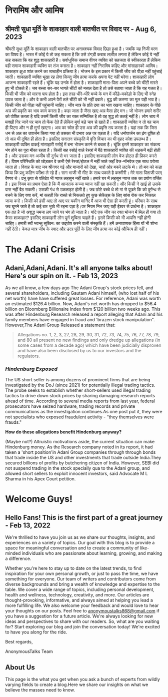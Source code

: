 <script async src="https://pagead2.googlesyndication.com/pagead/js/adsbygoogle.js?client=ca-pub-6593362288424158"
     crossorigin="anonymous"></script>
  <!-- Google tag (gtag.js) -->
<script async src="https://www.googletagmanager.com/gtag/js?id=G-MZMCBZEKNZ"></script>
<script>
  window.dataLayer = window.dataLayer || [];
  function gtag(){dataLayer.push(arguments);}
  gtag('js', new Date());
  gtag('config', 'G-MZMCBZEKNZ');
</script>
    
   
# निरामिष और आमिष
## श्रीमती सुधा मूर्ति के शाकाहार वाली बातचीत पर विवाद पर - Aug 6, 2023
    
श्रीमती सुधा मूर्ति के शाकाहार वाली बातचीत पर अनावश्यक विवाद छिड़ा हुआ है। जबकि यह निजी वरण का विषय है।
भारत में कोई ये तो कह सकता है कि उसे टंगड़ी कबाब लज़ीज़ लगता है लेकिन कोई ये नहीं कह सकता कि वह शुद्ध शाकाहारी है। 
सर्वाधुनिक समाज वीगन व्यक्ति को सहजता से स्वीकारता हैं लेकिन वही समाज शाकाहारी व्यक्ति पर तंज कसता है। 
शाकाहार नहीं निरामिष कहिए और मांसाहारको आमिष।
शाकाहार क्षुधा शांत करने का व्यथाहीन प्रक्रिया है। भोजन के इस प्रकार में किसी जीव को पीड़ा नहीं पहुंचाई जाती। शाकाहारी व्यक्ति भूखा रह लेगा किन्तु जीव हत्या करके 
अपना पेट नहीं भरेगा। 
शाकाहारी लोग आजन्म शाकाहारी रहते हैं। चूंकि यह उनके  में होता है। शाकाहारी माता-पिता अपने बच्चे को चींटी मारते हुए भी टोकते हैं। 
जब बच्चा सर-सर भागते चींटों को मसल देता है तो उसे बताया जाता है कि यह गलत है। किसी भी जीव को मारना पाप होता है।
इस तरह धीरे-धीरे बच्चे के मन में कीड़े-मकोड़ो के लिए भी स्नेह उपज जाता है। और वे कभी अपने पैरों तले चींटी को भी नहीं दबाते। बुद्ध की करुणा का मूल यही भाव है।किसी जीव को पीड़ा नहीं पहुंचानी चाहिए। जीव मात्र के प्रति दया का भाव रखना चाहिए।
शाकाहार के पीछे अन्न की प्रकृति का भाव काम करता है। कहा जाता है जैसा खाए अन्न वैसा होए मन। 
जो भोजन हमारे शरीर को पोषित करता है यदि उसमें किसी जीव का रक्त सम्मिलित है तो वह शुद्ध तो कतई नहीं है। 
लोग चाय में मक्खी गिर जाने पर चाय तो फेंक देते हैं लेकिन मुर्गा बड़े चाव से खाते हैं।‌ 
शाकाहारी व्यक्ति न तो वह चाय ही पिएगा और न ही मुर्गा खाएगा। अन्न का स्रोत ही उस अन्न की प्रवृत्ति तय करता है। 
यहां तक कि जिस धन से अन्न का उपार्जन किया गया हो उसका भी प्रभाव अन्न पर पड़ता है। यदि धनोपार्जन का ढ़ंग दूषित हो तो अन्न भी दूषित ही होता है। 
इसलिए सनातन संस्कृति में वृत्ति विचार का भी वृहद कोश उपलब्ध है। 
शाकाहारी व्यक्ति वाकई मांसाहारी रसोई में बना भोजन करने से बचता है। 
चूंकि इसमें शाकाहार का संकल्प भंग होने का पूरा मौका रहता है। किसी सह रसोई वाले रेस्त्रां में बैठे शाकाहारी व्यक्ति की धड़कनें बढ़ी होती है। 
और उसका मन अजीब सी दुर्गंध से भर जाता है। इसलिए शाकाहारी लोग वेज होटल ही प्रिफर करते हैं। 
विषम परिस्थिति को छोड़कर वे कभी ऐसे रेस्त्रां/होटल में नहीं जाते जहाँ वेज-नॉनवेज एक साथ परोसा जाता हो। 
विवाह के बाद जब श्रीनगर गई और बाजारों को देखा, चारों ओर बकरे लटके थे। 
तो मन को कड़ा किया कि प्रभु कठिन परीक्षा ले रहे हैं। साग भाजी भी मीट के साथ पकाते है कश्मीरी।
मेरे माता पिताजी परम् वैष्णव थे। प्रभु कृपा से पतिदेव भी प्याज लहसुन नहीं खाते। हमारे घर में लहसुन प्याज तक का प्रयोग वर्जित है। 
इस नियम का प्रभाव ऐसा है कि मैं आजतक कच्चा प्याज नहीं खा सकती। 
और किसी ने खाई हो उसके पास नहीं बैठ सकती। उसकी गंध से उकताहट होती है। जब छोटे बच्चे थे तो मां से पूछते कि को दुर्गन्ध से बचने के लिए क्या करें, मां कहती 
कि रास्ते से निकलते हुए कुछ सेकेंड्स के लिए सांस रोक कर निकाल जाया करो। किसी को हंसी आए तो आए पर यकीन मानिए मैं आज भी ऐसा ही करती हूं।
परिवार के साथ जब घूमने जाते है तो कई बार भूखे भी रहना पड़ा है।पर नियम निभ जाए यही ईश्वर से प्रार्थना है।
शाकाहार एक व्रत है जो अशुद्ध चमचा लग जाने पर भंग हो जाता है। यदि एक जीव का रक्त भोजन में मिल ही गया तो कैसा शाकाहार?
इसलिए शाकाहारी लोग पूर्ण शुचिता चाहते हैं। इसमें किसी को भी आपत्ति नहीं होनी चाहिए। हमारी सर्वे भवन्तु सुखिन: का उद्घोष करने वाली संस्कृति हैं। 
हमें अनावश्यक हिंसा यों भी शोभा नहीं देती। केवल मात्र जीभ के स्वाद और उदर पूर्ति के लिए जीव हत्या का कोई औचित्य ही नहीं।

# The Adani Crisis
## Adani,Adani,Adani. It's all anyone talks about! Here's our spin on it. - Feb 13, 2023

As we all know, a few days ago The Adani Group's stock prices fell, and several shareholders, including Gautam 
Adani himself, (who lost half of his net worth) have have suffered great losses. For reference, Adani was worth an estimated $126.4 billion.
Now, Adani's net worth has dropped to $56.4 billion on Bloomberg Billionaire Index from $120 billion two weeks ago.
This was after Hindenburg Research released a report alleging that Adani and his family members have engaged in fraud 
and 'brazen stock manipulation". However,The Adani Group Released a statement that:

> Allegations no. 1, 2, 3, 27, 28,
> 29, 30, 31, 72, 73, 74, 75, 76, 77, 78, 79, and 80 all present no new findings and only dredge up allegations (in some
> cases from a decade ago) which have been judicially disproven and have also been disclosed by us to our investors and the regulators.
     
### _Hindenburg Exposed_
The US short seller is among dozens of prominent firms that are being investigated by the DoJ (since 2021) for potentially illegal 
trading tactics. The probe seeks to establish whether short-sellers used illegal trading tactics to drive down stock prices by sharing
damaging research reports ahead of time. According to several media reports from last year, federal prosecutors have seized hardware, trading records and private communications as the investigation continues.As one post put it, they were not specialists who exposed 
fraudulent activity - “they themselves were frauds."

**How do these allegations benefit Hindenburg anyway?**

(Maybe not?) Altruistic motivations aside, the current situation can make Hindenburg money. As the Research company noted in its report,
it had taken a 'short position'in Adani Group companies through through bonds that trade inside the US and other investments that trade 
outside India.They secured billions of profits by butchering citizen of India. However, SEBI did not suspend trading in the stock 
specially qua to the Adani group, and allowed short sellers to exploit innocent investors, said Advocate M L Sharma in his Apex Court petition.

# Welcome Guys!
## Hello Fans! This is the first part of a great journey - Feb 13, 2022

We're thrilled to have you join us as we share our thoughts, insights, and experiences on a variety of topics.
Our goal with this blog is to provide a space for meaningful conversation and to create a community of like-minded individuals who are passionate about learning, growing, and making a difference.
       
Whether you're here to stay up to date on the latest trends, to find inspiration for your own personal growth, or just to pass the time, we have something for everyone.  Our team of writers and contributors come from diverse backgrounds and bring a wealth of knowledge and expertise to the table. We cover a wide range of topics, including personal development, health and wellness, technology, creativity, and more. Our articles are thought-provoking, informative, and always aimed at helping you lead a more fulfilling life. We also welcome your feedback and would love to hear your thoughts on our posts. Feel free to anonymoustalks868@gmail.com if you have a suggestion for a future article. We're always looking for new ideas and perspectives to share with our readers. So, what are you waiting for? 
Start exploring our blog and join the conversation today!
We're excited to have you along for the ride.

Best regards, 

AnonymousTalks Team
     
## About Us
This page is the what you get when you ask a bunch of experts from wildly varying fields to create a blog.Here we share our insights
on what we believe the masses need to know.


